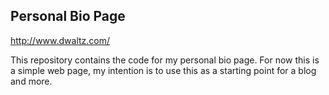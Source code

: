 ## Personal Bio Page

http://www.dwaltz.com/

This repository contains the code for my personal bio page. For now this is a simple web page, my intention is to use
this as a starting point for a blog and more.
